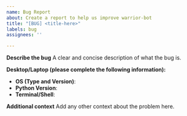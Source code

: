 ```yaml
---
name: Bug Report
about: Create a report to help us improve warrior-bot
title: "[BUG] <title-here>"
labels: bug
assignees: ''

---
```


**Describe the bug**
A clear and concise description of what the bug is.

**Desktop/Laptop (please complete the following information):**
<!--
If you're on Linux or Mac, run fastfetch (or similar) and provide system specs, this will work fine in lieu of the following:
-->
- **OS (Type and Version)**:
- **Python Version**:
- **Terminal/Shell**:

**Additional context**
Add any other context about the problem here.
